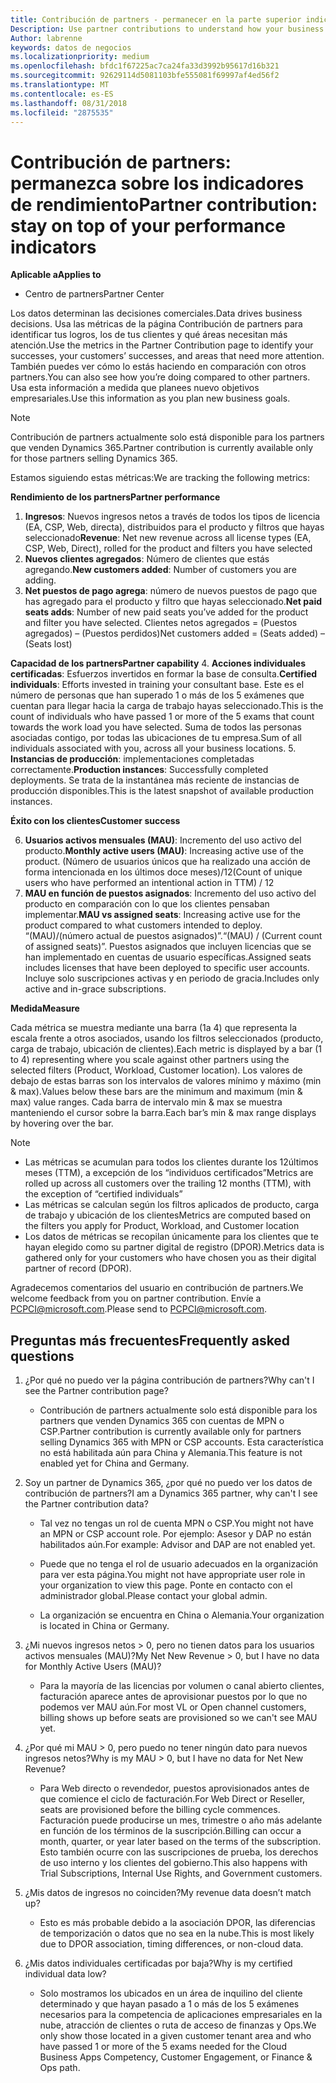 ```yaml
---
title: Contribución de partners - permanecer en la parte superior indicadores de rendimiento | El centro de partners
Description: Use partner contributions to understand how your business is growing and succeeding
Author: labrenne
keywords: datos de negocios
ms.localizationpriority: medium
ms.openlocfilehash: bfdc1f67225ac7ca24fa33d3992b95617d16b321
ms.sourcegitcommit: 92629114d5081103bfe555081f69997af4ed56f2
ms.translationtype: MT
ms.contentlocale: es-ES
ms.lasthandoff: 08/31/2018
ms.locfileid: "2875535"
---
```

# <a name="partner-contribution-stay-on-top-of-your-performance-indicators"></a><span data-ttu-id="c27e6-103">Contribución de partners: permanezca sobre los indicadores de rendimiento</span><span class="sxs-lookup"><span data-stu-id="c27e6-103">Partner contribution: stay on top of your performance indicators</span></span>

**<span data-ttu-id="c27e6-104">Aplicable a</span><span class="sxs-lookup"><span data-stu-id="c27e6-104">Applies to</span></span>**
- <span data-ttu-id="c27e6-105">Centro de partners</span><span class="sxs-lookup"><span data-stu-id="c27e6-105">Partner Center</span></span>

<span data-ttu-id="c27e6-106">Los datos determinan las decisiones comerciales.</span><span class="sxs-lookup"><span data-stu-id="c27e6-106">Data drives business decisions.</span></span> <span data-ttu-id="c27e6-107">Usa las métricas de la página Contribución de partners para identificar tus logros, los de tus clientes y qué áreas necesitan más atención.</span><span class="sxs-lookup"><span data-stu-id="c27e6-107">Use the metrics in the Partner Contribution page to identify your successes, your customers’ successes, and areas that need more attention.</span></span> <span data-ttu-id="c27e6-108">También puedes ver cómo lo estás haciendo en comparación con otros partners.</span><span class="sxs-lookup"><span data-stu-id="c27e6-108">You can also see how you’re doing compared to other partners.</span></span> <span data-ttu-id="c27e6-109">Usa esta información a medida que planees nuevo objetivos empresariales.</span><span class="sxs-lookup"><span data-stu-id="c27e6-109">Use this information as you plan new business goals.</span></span>

>[!NOTE]
><span data-ttu-id="c27e6-110">Contribución de partners actualmente solo está disponible para los partners que venden Dynamics 365.</span><span class="sxs-lookup"><span data-stu-id="c27e6-110">Partner contribution is currently available only for those partners selling Dynamics 365.</span></span>

<span data-ttu-id="c27e6-111">Estamos siguiendo estas métricas:</span><span class="sxs-lookup"><span data-stu-id="c27e6-111">We are tracking the following metrics:</span></span>

**<span data-ttu-id="c27e6-112">Rendimiento de los partners</span><span class="sxs-lookup"><span data-stu-id="c27e6-112">Partner performance</span></span>**

1. <span data-ttu-id="c27e6-113">**Ingresos**: Nuevos ingresos netos a través de todos los tipos de licencia (EA, CSP, Web, directa), distribuidos para el producto y filtros que hayas seleccionado</span><span class="sxs-lookup"><span data-stu-id="c27e6-113">**Revenue**: Net new revenue across all license types (EA, CSP, Web, Direct), rolled for the product and filters you have selected</span></span>
2. <span data-ttu-id="c27e6-114">**Nuevos clientes agregados**: Número de clientes que estás agregando.</span><span class="sxs-lookup"><span data-stu-id="c27e6-114">**New customers added**: Number of customers you are adding.</span></span>
3. <span data-ttu-id="c27e6-115">**Net puestos de pago agrega**: número de nuevos puestos de pago que has agregado para el producto y filtro que hayas seleccionado.</span><span class="sxs-lookup"><span data-stu-id="c27e6-115">**Net paid seats adds**: Number of new paid seats you’ve added for the product and filter you have selected.</span></span>  <span data-ttu-id="c27e6-116">Clientes netos agregados = (Puestos agregados) – (Puestos perdidos)</span><span class="sxs-lookup"><span data-stu-id="c27e6-116">Net customers added = (Seats added) – (Seats lost)</span></span> 

**<span data-ttu-id="c27e6-117">Capacidad de los partners</span><span class="sxs-lookup"><span data-stu-id="c27e6-117">Partner capability</span></span>**
4. <span data-ttu-id="c27e6-118">**Acciones individuales certificadas**: Esfuerzos invertidos en formar la base de consulta.</span><span class="sxs-lookup"><span data-stu-id="c27e6-118">**Certified individuals**: Efforts invested in training your consultant base.</span></span> <span data-ttu-id="c27e6-119">Este es el número de personas que han superado 1 o más de los 5 exámenes que cuentan para llegar hacia la carga de trabajo hayas seleccionado.</span><span class="sxs-lookup"><span data-stu-id="c27e6-119">This is the count of individuals who have passed 1 or more of the 5 exams that count towards the work load you have selected.</span></span> <span data-ttu-id="c27e6-120">Suma de todos las personas asociadas contigo, por todas las ubicaciones de tu empresa.</span><span class="sxs-lookup"><span data-stu-id="c27e6-120">Sum of all individuals associated with you, across all your business locations.</span></span>
5. <span data-ttu-id="c27e6-121">**Instancias de producción**: implementaciones completadas correctamente.</span><span class="sxs-lookup"><span data-stu-id="c27e6-121">**Production instances**: Successfully completed deployments.</span></span> <span data-ttu-id="c27e6-122">Se trata de la instantánea más reciente de instancias de producción disponibles.</span><span class="sxs-lookup"><span data-stu-id="c27e6-122">This is the latest snapshot of available production instances.</span></span>

**<span data-ttu-id="c27e6-123">Éxito con los clientes</span><span class="sxs-lookup"><span data-stu-id="c27e6-123">Customer success</span></span>**

6.  <span data-ttu-id="c27e6-124">**Usuarios activos mensuales (MAU)**: Incremento del uso activo del producto.</span><span class="sxs-lookup"><span data-stu-id="c27e6-124">**Monthly active users (MAU)**: Increasing active use of the product.</span></span>
<span data-ttu-id="c27e6-125">(Número de usuarios únicos que ha realizado una acción de forma intencionada en los últimos doce meses)/12</span><span class="sxs-lookup"><span data-stu-id="c27e6-125">(Count of unique users who have performed an intentional action in TTM) / 12</span></span>
7. <span data-ttu-id="c27e6-126">**MAU en función de puestos asignados**: Incremento del uso activo del producto en comparación con lo que los clientes pensaban implementar.</span><span class="sxs-lookup"><span data-stu-id="c27e6-126">**MAU vs assigned seats**: Increasing active use for the product compared to what customers intended to deploy.</span></span> <span data-ttu-id="c27e6-127">“(MAU)/(número actual de puestos asignados)”.</span><span class="sxs-lookup"><span data-stu-id="c27e6-127">“(MAU) / (Current count of assigned seats)”.</span></span> <span data-ttu-id="c27e6-128">Puestos asignados que incluyen licencias que se han implementado en cuentas de usuario específicas.</span><span class="sxs-lookup"><span data-stu-id="c27e6-128">Assigned seats includes licenses that have been deployed to specific user accounts.</span></span>  <span data-ttu-id="c27e6-129">Incluye solo suscripciones activas y en periodo de gracia.</span><span class="sxs-lookup"><span data-stu-id="c27e6-129">Includes only active and in-grace subscriptions.</span></span> 


**<span data-ttu-id="c27e6-130">Medida</span><span class="sxs-lookup"><span data-stu-id="c27e6-130">Measure</span></span>**

<span data-ttu-id="c27e6-131">Cada métrica se muestra mediante una barra (1a 4) que representa la escala frente a otros asociados, usando los filtros seleccionados (producto, carga de trabajo, ubicación de clientes).</span><span class="sxs-lookup"><span data-stu-id="c27e6-131">Each metric is displayed by a bar (1 to 4) representing where you scale against other partners using the selected filters (Product, Workload, Customer location).</span></span> <span data-ttu-id="c27e6-132">Los valores de debajo de estas barras son los intervalos de valores mínimo y máximo (min & max).</span><span class="sxs-lookup"><span data-stu-id="c27e6-132">Values below these bars are the minimum and maximum (min & max) value ranges.</span></span> <span data-ttu-id="c27e6-133">Cada barra de intervalo min & max se muestra manteniendo el cursor sobre la barra.</span><span class="sxs-lookup"><span data-stu-id="c27e6-133">Each bar’s min & max range displays by hovering over the bar.</span></span>  

>[!NOTE] 
>- <span data-ttu-id="c27e6-134">Las métricas se acumulan para todos los clientes durante los 12últimos meses (TTM), a excepción de los “individuos certificados”</span><span class="sxs-lookup"><span data-stu-id="c27e6-134">Metrics are rolled up across all customers over the trailing 12 months (TTM), with the exception of “certified individuals”</span></span>        
>- <span data-ttu-id="c27e6-135">Las métricas se calculan según los filtros aplicados de producto, carga de trabajo y ubicación de los clientes</span><span class="sxs-lookup"><span data-stu-id="c27e6-135">Metrics are computed based on the filters you apply for Product, Workload, and Customer location</span></span>
>- <span data-ttu-id="c27e6-136">Los datos de métricas se recopilan únicamente para los clientes que te hayan elegido como su partner digital de registro (DPOR).</span><span class="sxs-lookup"><span data-stu-id="c27e6-136">Metrics data is gathered only for your customers who have chosen you as their digital partner of record (DPOR).</span></span> 

<span data-ttu-id="c27e6-137">Agradecemos comentarios del usuario en contribución de partners.</span><span class="sxs-lookup"><span data-stu-id="c27e6-137">We welcome feedback from you on partner contribution.</span></span> <span data-ttu-id="c27e6-138">Envíe a PCPCI@microsoft.com.</span><span class="sxs-lookup"><span data-stu-id="c27e6-138">Please send to PCPCI@microsoft.com.</span></span>  

## <a name="frequently-asked-questions"></a><span data-ttu-id="c27e6-139">Preguntas más frecuentes</span><span class="sxs-lookup"><span data-stu-id="c27e6-139">Frequently asked questions</span></span>

1. <span data-ttu-id="c27e6-140">¿Por qué no puedo ver la página contribución de partners?</span><span class="sxs-lookup"><span data-stu-id="c27e6-140">Why can't I see the Partner contribution page?</span></span>
    - <span data-ttu-id="c27e6-141">Contribución de partners actualmente solo está disponible para los partners que venden Dynamics 365 con cuentas de MPN o CSP.</span><span class="sxs-lookup"><span data-stu-id="c27e6-141">Partner contribution is currently available only for partners selling Dynamics 365 with MPN or CSP accounts.</span></span> <span data-ttu-id="c27e6-142">Esta característica no está habilitada aún para China y Alemania.</span><span class="sxs-lookup"><span data-stu-id="c27e6-142">This feature is not enabled yet for China and Germany.</span></span>
2. <span data-ttu-id="c27e6-143">Soy un partner de Dynamics 365, ¿por qué no puedo ver los datos de contribución de partners?</span><span class="sxs-lookup"><span data-stu-id="c27e6-143">I am a Dynamics 365 partner, why can't I see the Partner contribution data?</span></span>
      - <span data-ttu-id="c27e6-144">Tal vez no tengas un rol de cuenta MPN o CSP.</span><span class="sxs-lookup"><span data-stu-id="c27e6-144">You might not have an MPN or CSP account role.</span></span> <span data-ttu-id="c27e6-145">Por ejemplo: Asesor y DAP no están habilitados aún.</span><span class="sxs-lookup"><span data-stu-id="c27e6-145">For example: Advisor and DAP are not enabled yet.</span></span>  
    - <span data-ttu-id="c27e6-146">Puede que no tenga el rol de usuario adecuados en la organización para ver esta página.</span><span class="sxs-lookup"><span data-stu-id="c27e6-146">You might not have appropriate user role in your organization to view this page.</span></span> <span data-ttu-id="c27e6-147">Ponte en contacto con el administrador global.</span><span class="sxs-lookup"><span data-stu-id="c27e6-147">Please contact your global admin.</span></span>

    - <span data-ttu-id="c27e6-148">La organización se encuentra en China o Alemania.</span><span class="sxs-lookup"><span data-stu-id="c27e6-148">Your organization is located in China or Germany.</span></span>

3. <span data-ttu-id="c27e6-149">¿Mi nuevos ingresos netos > 0, pero no tienen datos para los usuarios activos mensuales (MAU)?</span><span class="sxs-lookup"><span data-stu-id="c27e6-149">My Net New Revenue > 0, but I have no data for Monthly Active Users (MAU)?</span></span>
    - <span data-ttu-id="c27e6-150">Para la mayoría de las licencias por volumen o canal abierto clientes, facturación aparece antes de aprovisionar puestos por lo que no podemos ver MAU aún.</span><span class="sxs-lookup"><span data-stu-id="c27e6-150">For most VL or Open channel customers, billing shows up before seats are provisioned so we can't see MAU yet.</span></span>

4.  <span data-ttu-id="c27e6-151">¿Por qué mi MAU > 0, pero puedo no tener ningún dato para nuevos ingresos netos?</span><span class="sxs-lookup"><span data-stu-id="c27e6-151">Why is my MAU > 0, but I have no data for Net New Revenue?</span></span>
    - <span data-ttu-id="c27e6-152">Para Web directo o revendedor, puestos aprovisionados antes de que comience el ciclo de facturación.</span><span class="sxs-lookup"><span data-stu-id="c27e6-152">For Web Direct or Reseller, seats are provisioned before the billing cycle commences.</span></span> <span data-ttu-id="c27e6-153">Facturación puede producirse un mes, trimestre o año más adelante en función de los términos de la suscripción.</span><span class="sxs-lookup"><span data-stu-id="c27e6-153">Billing can occur a month, quarter, or year later based on the terms of the subscription.</span></span> <span data-ttu-id="c27e6-154">Esto también ocurre con las suscripciones de prueba, los derechos de uso interno y los clientes del gobierno.</span><span class="sxs-lookup"><span data-stu-id="c27e6-154">This also happens with Trial Subscriptions, Internal Use Rights, and Government customers.</span></span>
5.  <span data-ttu-id="c27e6-155">¿Mis datos de ingresos no coinciden?</span><span class="sxs-lookup"><span data-stu-id="c27e6-155">My revenue data doesn’t match up?</span></span>
    - <span data-ttu-id="c27e6-156">Esto es más probable debido a la asociación DPOR, las diferencias de temporización o datos que no sea en la nube.</span><span class="sxs-lookup"><span data-stu-id="c27e6-156">This is most likely due to DPOR association, timing differences, or non-cloud data.</span></span>
6.  <span data-ttu-id="c27e6-157">¿Mis datos individuales certificadas por baja?</span><span class="sxs-lookup"><span data-stu-id="c27e6-157">Why is my certified individual data low?</span></span>
    - <span data-ttu-id="c27e6-158">Solo mostramos los ubicados en un área de inquilino del cliente determinado y que hayan pasado a 1 o más de los 5 exámenes necesarios para la competencia de aplicaciones empresariales en la nube, atracción de clientes o ruta de acceso de finanzas y Ops.</span><span class="sxs-lookup"><span data-stu-id="c27e6-158">We only show those located in a given customer tenant area and who have passed 1 or more of the 5 exams needed for the Cloud Business Apps Competency, Customer Engagement, or Finance & Ops path.</span></span>   